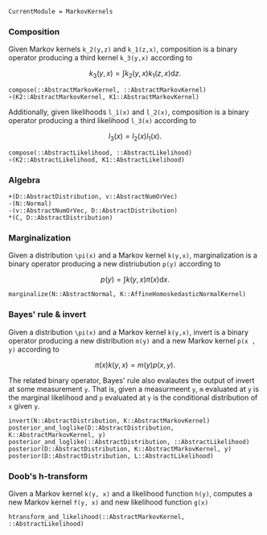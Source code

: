 ```@meta
CurrentModule = MarkovKernels
```

### Composition

Given Markov kernels ``k_2(y,z)`` and ``k_1(z,x)``, composition is a binary operator producing a third kernel ``k_3(y,x)`` according to

```math
k_3(y,x) = \int k_2(y,x) k_1(z,x) \mathrm{d} z.
```

```@docs
compose(::AbstractMarkovKernel, ::AbstractMarkovKernel)
∘(K2::AbstractMarkovKernel, K1::AbstractMarkovKernel)
```

Additionally, given likelihoods ``l_1(x)`` and ``l_2(x)``, composition is a binary operator producing a third likelihood ``l_3(x)`` according to

```math
l_3(x) = l_2(x) l_1(x).
```

```@docs
compose(::AbstractLikelihood, ::AbstractLikelihood)
∘(K2::AbstractLikelihood, K1::AbstractLikelihood)
```


### Algebra

```@docs
+(D::AbstractDistribution, v::AbstractNumOrVec)
-(N::Normal)
-(v::AbstractNumOrVec, D::AbstractDistribution)
*(C, D::AbstractDistribution)
```


### Marginalization

Given a distribution ``\pi(x)`` and a Markov kernel ``k(y,x)``, marginalization is a binary operator producing a new distriubution ``p(y)`` according to

```math
p(y) = \int k(y, x) \pi(x) \mathrm{d} x.
```

```@docs
marginalize(N::AbstractNormal, K::AffineHomoskedasticNormalKernel)
```

### Bayes' rule & invert

Given a distribution ``\pi(x)`` and a Markov kernel ``k(y,x)``, invert is a binary operator producing a new distribution ``m(y)`` and a new Markov kernel ``p(x , y)`` according to

```math
\pi(x) k(y,x) = m(y) p(x,y).
```

The related binary operator, Bayes' rule also evalautes the output of invert at some measurement ``y``.
That is, given a measurmeent ``y``, ``m`` evaluated at ``y`` is the marginal likelihood and ``p`` evaluated at ``y`` is the conditional distribution of ``x`` given ``y``.



```@docs
invert(N::AbstractDistribution, K::AbstractMarkovKernel)
posterior_and_loglike(D::AbstractDistribution, K::AbstractMarkovKernel, y)
posterior_and_loglike(::AbstractDistribution, ::AbstractLikelihood)
posterior(D::AbstractDistribution, K::AbstractMarkovKernel, y)
posterior(D::AbstractDistribution, L::AbstractLikelihood)
```

### Doob's h-transform

Given a Markov kernel ``k(y, x)`` and a likelihood function ``h(y)``, computes a new Markov kernel ``f(y, x)`` and new likelihood function ``g(x)``

```@docs
htransform_and_likelihood(::AbstractMarkovKernel, ::AbstractLikelihood)
```
